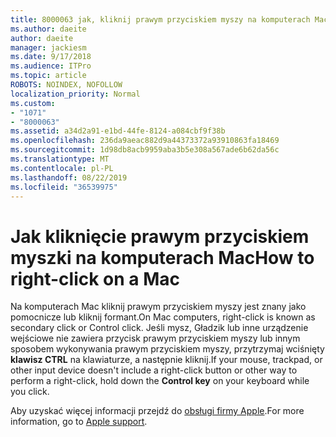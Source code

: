 ```yaml
---
title: 8000063 jak, kliknij prawym przyciskiem myszy na komputerach Mac
ms.author: daeite
author: daeite
manager: jackiesm
ms.date: 9/17/2018
ms.audience: ITPro
ms.topic: article
ROBOTS: NOINDEX, NOFOLLOW
localization_priority: Normal
ms.custom:
- "1071"
- "8000063"
ms.assetid: a34d2a91-e1bd-44fe-8124-a084cbf9f38b
ms.openlocfilehash: 236da9aeac882d9a44373372a93910863fa18469
ms.sourcegitcommit: 1d98db8acb9959aba3b5e308a567ade6b62da56c
ms.translationtype: MT
ms.contentlocale: pl-PL
ms.lasthandoff: 08/22/2019
ms.locfileid: "36539975"
---
```

# <a name="how-to-right-click-on-a-mac"></a><span data-ttu-id="2e643-102">Jak kliknięcie prawym przyciskiem myszki na komputerach Mac</span><span class="sxs-lookup"><span data-stu-id="2e643-102">How to right-click on a Mac</span></span>

<span data-ttu-id="2e643-103">Na komputerach Mac kliknij prawym przyciskiem myszy jest znany jako pomocnicze lub kliknij formant.</span><span class="sxs-lookup"><span data-stu-id="2e643-103">On Mac computers, right-click is known as secondary click or Control click.</span></span> <span data-ttu-id="2e643-104">Jeśli mysz, Gładzik lub inne urządzenie wejściowe nie zawiera przycisk prawym przyciskiem myszy lub innym sposobem wykonywania prawym przyciskiem myszy, przytrzymaj wciśnięty **klawisz CTRL** na klawiaturze, a następnie kliknij.</span><span class="sxs-lookup"><span data-stu-id="2e643-104">If your mouse, trackpad, or other input device doesn't include a right-click button or other way to perform a right-click, hold down the **Control key** on your keyboard while you click.</span></span>
  
<span data-ttu-id="2e643-105">Aby uzyskać więcej informacji przejdź do [obsługi firmy Apple](https://go.microsoft.com/fwlink/?linkid=2022220&amp;clcid=0x409).</span><span class="sxs-lookup"><span data-stu-id="2e643-105">For more information, go to [Apple support](https://go.microsoft.com/fwlink/?linkid=2022220&amp;clcid=0x409).</span></span>
  